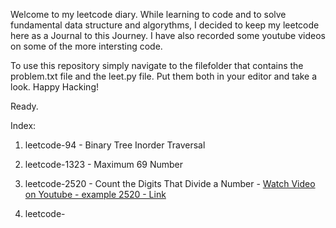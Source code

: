 
Welcome to my leetcode diary. While learning to code and to solve fundamental data structure and algorythms, I decided to keep my leetcode here as a Journal to this Journey.
I have also recorded some youtube videos on some of the more intersting code.

To use this repository simply navigate to the filefolder that contains the problem.txt file and the leet.py file. Put them both in your editor and take a look. Happy Hacking!

Ready.

Index:

1. leetcode-94 - Binary Tree Inorder Traversal

2. leetcode-1323 - Maximum 69 Number

3. leetcode-2520 - Count the Digits That Divide a Number - [Watch Video on Youtube - example 2520 - Link](https://youtu.be/BeS_4efa7-U)

4. leetcode-

